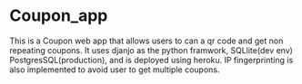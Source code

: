 # Coupon_app

This is a Coupon web app that allows users to can a qr code and get non repeating coupons.
It uses djanjo as the python framwork, SQLlite(dev env) PostgresSQL(production), and is deployed using heroku.
IP fingerprinting is also implemented to avoid user to get multiple coupons.
